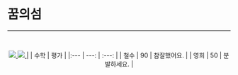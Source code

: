 # 꿈의섬
---
<br>
<p align="center">
  <a href="https://band.us/@atheonserver">
    <img src="https://img.shields.io/badge/-%EB%B0%B4%EB%93%9C-brightgreen">
    </img>
  </a>
  <a href="https://open.kakao.com/o/sZRrTesc">
    <img src="https://img.shields.io/badge/-%EC%B9%B4%EC%B9%B4%EC%98%A4%ED%86%A1-yellow">
    </img>
  </a>
|                  | 수학                        | 평가              |  
|:--- | ---: | :---: |  
| 철수             | 90            | 참잘했어요. |  
| 영희           | 50            | 분발하세요. |
</p>
